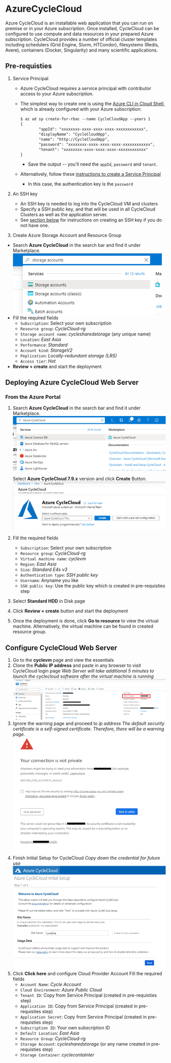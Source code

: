 # AzureCycleCloud
Azure CycleCloud is an installable web application that you can run on premise or in your Azure subscription. Once installed, CycleCloud can be configured to use compute and data resources in your prepared Azure subscription. CycleCloud provides a number of official cluster templates including schedulers (Grid Engine, Slurm, HTCondor), filesystems (Redis, Avere), containers (Docker, Singularity) and many scientific applications. 

## Pre-requisties
1. Service Principal
    - Azure CycleCloud requires a service principal with contributor access to your Azure subscription. 

    - The simplest way to create one is using the [Azure CLI in Cloud Shell](https://shell.azure.com), which is already configured with your Azure subscription:
        ```
        $ az ad sp create-for-rbac --name CycleCloudApp --years 1
        {
                "appId": "xxxxxxxx-xxxx-xxxx-xxxx-xxxxxxxxxxxx",
                "displayName": "CycleCloudApp",
                "name": "http://CycleCloudApp",
                "password": "xxxxxxxx-xxxx-xxxx-xxxx-xxxxxxxxxxxx",
                "tenant": "xxxxxxxx-xxxx-xxxx-xxxx-xxxxxxxxxxxx"
        }
        ```
        - Save the output -- you'll need the `appId`, `password` and `tenant`. 

    - Alternatively, follow these [instructions to create a Service Principal](https://docs.microsoft.com/en-us/azure/azure-resource-manager/resource-group-create-service-principal-portal) 
        -  In this case, the authentication key is the `password`

2. An SSH key

    - An SSH key is needed to log into the CycleCloud VM and clusters
    - Specify a SSH public key, and that will be used in all CycleCloud Clusters as well as the application server.
    - See [section below](#trouble-with-ssh) for instructions on creating an SSH key if you do not have one.

3. Create Azure Storage Account and Resource Group
- Search **Azure CycleCloud** in the search bar and find it under Marketplace.
    ![Azure Portal - Storage](/images/cyclecloud_storageac.png)
- Fill the required fields
    - `Subscription`: Select your own subscription
    - `Resource group`: *CycleCloud-rg*
    - `Storage account name`: *cyclesharedstorage* (any unique name)
    - `Location`: *East Asia*
    - `Performance`: *Standard*
    - `Account kind`: *StorageV2*
    - `Peplication`: *Locally-redundant storage (LRS)*
    - `Access tier`: *Hot*
- **Review + create** and start the deployment

## Deploying Azure CycleCloud Web Server
### From the Azure Portal
1. Search **Azure CycleCloud** in the search bar and find it under Marketplace.
    ![Azure Portal - Marketplace](/images/cyclecloud_marketplace.png)

    Select **Azure CycleCloud 7.9.x** version and click **Create** Button.
    ![Azure CycleCloud](/images/cyclecloud_description.png)
2. Fill the required fields 
    - `Subscription`: Select your own subscription
    - `Resource group`: *CycleCloud-rg*
    - `Virtual machine name`: *cyclevm*
    - `Region`: *East Asia*
    - `Size`: *Standard E4s v3*
    - `Authentication type`: *SSH public key*
    - `Username`: Anyname you like
    - `SSH public key`: Use the public key which is created in pre-requisties step
3. Select **Standard HDD** in Disk page
4. Click **Review + create** button and start the deployment
5. Once the deployment is done, click **Go to resource** to view the virtual machine. Alternatively, the virtual machine can be found in created resource group.

## Configure CycleCloud Web Server
1. Go to the **cyclevm** page and view the essentials
2. Clone the **Public IP address** and paste in any browser to visit CycleCloud login page
    *Web Server will take additional 5 minutes to launch the cyclecloud software after the virtual machine is running*
    ![CycleVM Essentials](/images/cyclecloud_vm.png)
3. Ignore the warning page and proceed to *ip address* 
    *The default security certificate is a self-signed certificate. Therefore, there will be a warning page.*
    ![Cycle Web Warning](/images/cyclecloud_warning.png)
4. Finish Initial Setup for CycleCloud
    *Copy down the credential for future use*
    ![CycleVM Initial Setup](/images/cyclecloud_initialsetup.png)
5. Click **Click here** and configure Cloud Provider Account
    Fill the required fields
    - `Account Name`: *Cycle Account*
    - `Cloud Environment`: *Azure Public Cloud*
    - `Tenant ID`: Copy from Service Principal (created in pre-requisties step)
    - `Application ID`: Copy from Service Principal (created in pre-requisties step)
    - `Application Secret`: Copy from Service Principal (created in pre-requisties step)
    - `Subscription ID`: Your own subscription ID
    - `Default Location`: *East Asia*
    - `Resource Group`: *CycleCloud-rg*
    - `Storage Account`: *cyclesharedstorage* (or any name created in pre-requisties step)
    - `Storage Container`: *cyclecontainter*